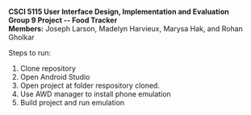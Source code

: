 **CSCI 5115 User Interface Design, Implementation and Evaluation**  
**Group 9 Project -- Food Tracker**  
**Members:** Joseph Larson, Madelyn Harvieux, Marysa Hak, and Rohan Gholkar  

Steps to run:
1) Clone repository
2) Open Android Studio
3) Open project at folder respository cloned.
4) Use AWD manager to install phone emulation
5) Build project and run emulation

